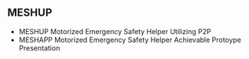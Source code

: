 ## MESHUP
* MESHUP    Motorized Emergency Safety Helper Utilizing P2P
* MESHAPP   Motorized Emergency Safety Helper Achievable Protoype Presentation
